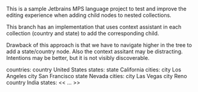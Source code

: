 This is a sample Jetbrains MPS language project to test and improve the editing experience when adding child nodes to nested collections.

This branch has an implementation that uses context assistant in each collection (country and state) to add the corresponding child.

Drawback of this approach is that we have to navigate higher in the tree to add a state/country node. Also the context assitant may be distracting. Intentions may be better, but it is not visibly discoverable.

countries:
  country United States
    states:
      state California
        cities:
          city Los Angeles
          city San Francisco
      state Nevada
        cities:
          city Las Vegas
          city Reno
  country India
    states:
      << ... >>
